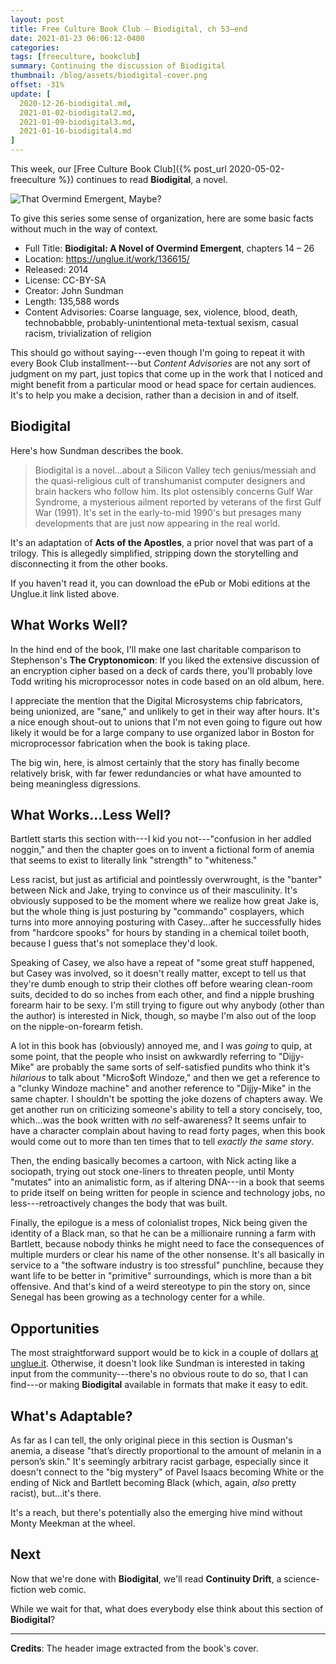```yaml
---
layout: post
title: Free Culture Book Club — Biodigital, ch 53–end
date: 2021-01-23 06:06:12-0400
categories:
tags: [freeculture, bookclub]
summary: Continuing the discussion of Biodigital
thumbnail: /blog/assets/biodigital-cover.png
offset: -31%
update: [
  2020-12-26-biodigital.md,
  2021-01-02-biodigital2.md,
  2021-01-09-biodigital3.md,
  2021-01-16-biodigital4.md
]
---
```


This week, our [Free Culture Book Club]({% post_url 2020-05-02-freeculture %}) continues to read **Biodigital**, a novel.

![That Overmind Emergent, Maybe?](/blog/assets/biodigital-cover.png "That Overmind Emergent, Maybe?")

To give this series some sense of organization, here are some basic facts without much in the way of context.

 * Full Title:  **Biodigital:  A Novel of Overmind Emergent**, chapters 14 – 26
 * Location:  <https://unglue.it/work/136615/>
 * Released:  2014
 * License:  CC-BY-SA
 * Creator:  John Sundman
 * Length:  135,588 words
 * Content Advisories:  Coarse language, sex, violence, blood, death, technobabble, probably-unintentional meta-textual sexism, casual racism, trivialization of religion

This should go without saying---even though I'm going to repeat it with every Book Club installment---but *Content Advisories* are not any sort of judgment on my part, just topics that come up in the work that I noticed and might benefit from a particular mood or head space for certain audiences.  It's to help you make a decision, rather than a decision in and of itself.

## Biodigital

Here's how Sundman describes the book.

 > Biodigital is a novel...about a Silicon Valley tech genius/messiah and the quasi-religious cult of transhumanist computer designers and brain hackers who follow him. Its plot ostensibly concerns Gulf War Syndrome, a mysterious ailment reported by veterans of the first Gulf War (1991).  It's set in the early-to-mid 1990's but presages many developments that are just now appearing in the real world.

It's an adaptation of **Acts of the Apostles**, a prior novel that was part of a trilogy.  This is allegedly simplified, stripping down the storytelling and disconnecting it from the other books.

If you haven't read it, you can download the ePub or Mobi editions at the Unglue.it link listed above.

## What Works Well?

In the hind end of the book, I'll make one last charitable comparison to Stephenson's **The Cryptonomicon**:  If you liked the extensive discussion of an encryption cipher based on a deck of cards there, you'll probably love Todd writing his microprocessor notes in code based on an old album, here.

I appreciate the mention that the Digital Microsystems chip fabricators, being unionized, are "sane," and unlikely to get in their way after hours.  It's a nice enough shout-out to unions that I'm not even going to figure out how likely it would be for a large company to use organized labor in Boston for microprocessor fabrication when the book is taking place.

The big win, here, is almost certainly that the story has finally become relatively brisk, with far fewer redundancies or what have amounted to being meaningless digressions.

## What Works...Less Well?

Bartlett starts this section with---I kid you not---"confusion in her addled noggin," and then the chapter goes on to invent a fictional form of anemia that seems to exist to literally link "strength" to "whiteness."

Less racist, but just as artificial and pointlessly overwrought, is the "banter" between Nick and Jake, trying to convince us of their masculinity.  It's obviously supposed to be the moment where we realize how great Jake is, but the whole thing is just posturing by "commando" cosplayers, which turns into more annoying posturing with Casey...after he successfully hides from "hardcore spooks" for hours by standing in a chemical toilet booth, because I guess that's not someplace they'd look.

Speaking of Casey, we also have a repeat of "some great stuff happened, but Casey was involved, so it doesn't really matter, except to tell us that they're dumb enough to strip their clothes off before wearing clean-room suits, decided to do so inches from each other, and find a nipple brushing forearm hair to be sexy.  I'm still trying to figure out why anybody (other than the author) is interested in Nick, though, so maybe I'm also out of the loop on the nipple-on-forearm fetish.

A lot in this book has (obviously) annoyed me, and I was *going* to quip, at some point, that the people who insist on awkwardly referring to "Dijjy-Mike" are probably the same sorts of self-satisfied pundits who think it's *hilarious* to talk about "Micro$oft Windoze," and then we get a reference to a "clunky Windoze machine" and another reference to "Dijjy-Mike" in the same chapter.  I shouldn't be spotting the joke dozens of chapters away.  We get another run on criticizing someone's ability to tell a story concisely, too, which...was the book written with *no* self-awareness?  It seems unfair to have a character complain about having to read forty pages, when this book would come out to more than ten times that to tell *exactly the same story*.

Then, the ending basically becomes a cartoon, with Nick acting like a sociopath, trying out stock one-liners to threaten people, until Monty "mutates" into an animalistic form, as if altering DNA---in a book that seems to pride itself on being written for people in science and technology jobs, no less---retroactively changes the body that was built.

Finally, the epilogue is a mess of colonialist tropes, Nick being given the identity of a Black man, so that he can be a millionaire running a farm with Bartlett, because nobody thinks he might need to face the consequences of multiple murders or clear his name of the other nonsense.  It's all basically in service to a "the software industry is too stressful" punchline, because they want life to be better in "primitive" surroundings, which is more than a bit offensive.  And that's kind of a weird stereotype to pin the story on, since Senegal has been growing as a technology center for a while.

## Opportunities

The most straightforward support would be to kick in a couple of dollars [at unglue.it](https://unglue.it/work/136615/download/?offer_id=23).  Otherwise, it doesn't look like Sundman is interested in taking input from the community---there's no obvious route to do so, that I can find---or making **Biodigital** available in formats that make it easy to edit.

## What's Adaptable?

As far as I can tell, the only original piece in this section is Ousman's anemia, a disease "that’s directly proportional to the amount of melanin in a person’s skin."  It's seemingly arbitrary racist garbage, especially since it doesn't connect to the "big mystery" of Pavel Isaacs becoming White or the ending of Nick and Bartlett becoming Black (which, again, *also* pretty racist), but...it's there.

It's a reach, but there's potentially also the emerging hive mind without Monty Meekman at the wheel.

## Next

Now that we're done with **Biodigital**, we'll read **Continuity Drift**, a science-fiction web comic.

While we wait for that, what does everybody else think about this section of **Biodigital**?

* * *

**Credits**:  The header image extracted from the book's cover.
